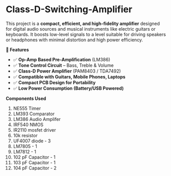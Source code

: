 # Class-D-Switching-Amplifier

This project is a **compact, efficient, and high-fidelity amplifier** designed for digital audio sources and musical instruments like electric guitars or keyboards. It boosts low-level signals to a level suitable for driving speakers or headphones with minimal distortion and high power efficiency.

**📌 Features**

- ✅ **Op-Amp Based Pre-Amplification** (LM386)
- ✅ **Tone Control Circuit** – Bass, Treble & Volume
- ✅ **Class-D Power Amplifier** (PAM8403 / TDA7492)
- ✅ **Compatible with Guitars, Mobile Phones, Laptops**
- ✅ **Compact PCB Design for Portability**
- ✅ **Low Power Consumption (Battery/USB Powered)**

**Components Used**
1. NE555 Timer
2. LM393 Comparator
3. LM386 Audio Amplifer
4. IRF540 NMOS
5. IR2110 mosfet driver
6. 10k resistor
7. UF4007 diode - 3
8. LM7805 - 1
9. LM7812 - 1
10. 102 pF Capacitor - 1
11. 103 pF Capacitor - 1
12. 104 pF Capacitor - 2

